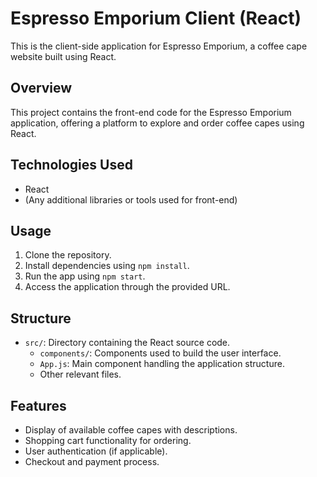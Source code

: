 # Espresso Emporium Client (React)

This is the client-side application for Espresso Emporium, a coffee cape website built using React.

## Overview

This project contains the front-end code for the Espresso Emporium application, offering a platform to explore and order coffee capes using React.

## Technologies Used

- React
- (Any additional libraries or tools used for front-end)

## Usage

1. Clone the repository.
2. Install dependencies using `npm install`.
3. Run the app using `npm start`.
4. Access the application through the provided URL.

## Structure

- `src/`: Directory containing the React source code.
  - `components/`: Components used to build the user interface.
  - `App.js`: Main component handling the application structure.
  - Other relevant files.

## Features

- Display of available coffee capes with descriptions.
- Shopping cart functionality for ordering.
- User authentication (if applicable).
- Checkout and payment process.

